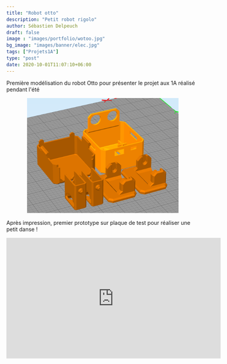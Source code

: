 ```yaml
---
title: "Robot otto"
description: "Petit robot rigolo"
author: Sébastien Delpeuch
draft: false
image : "images/portfolio/wotoo.jpg"
bg_image: "images/banner/elec.jpg"
tags: ["Projets1A"]
type: "post"
date: 2020-10-01T11:07:10+06:00
---
```


Première modélisation du robot Otto pour présenter le projet aux 1A réalisé
pendant l'été 

<center>
<img
    src="/images/projet1A/otto3D.webp" 
    height="300px" 
/>
</center>

Après impression, premier prototype sur plaque de test pour réaliser une petit
danse !

<center>
<iframe width="560" height="315" src="https://www.youtube.com/embed/LLTUw1tozHo" frameborder="0" allow="accelerometer; autoplay; clipboard-write; encrypted-media; gyroscope; picture-in-picture" allowfullscreen></iframe></center>
